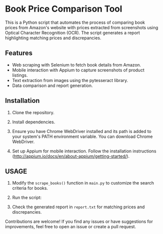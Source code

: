 # Book Price Comparison Tool

This is a Python script that automates the process of comparing book prices from Amazon's website with prices extracted from screenshots using Optical Character Recognition (OCR). The script generates a report highlighting matching prices and discrepancies.

## Features

- Web scraping with Selenium to fetch book details from Amazon.
- Mobile interaction with Appium to capture screenshots of product listings.
- Text extraction from images using the pytesseract library.
- Data comparison and report generation.

## Installation

1. Clone the repository.

2. Install dependencies.

3. Ensure you have Chrome WebDriver installed and its path is added to your system's PATH environment variable. You can download Chrome WebDriver.

4. Set up Appium for mobile interaction. Follow the installation instructions (http://appium.io/docs/en/about-appium/getting-started/).

## USAGE

1. Modify the `scrape_books()` function in `main.py` to customize the search criteria for books.

2. Run the script:

3. Check the generated report in `report.txt` for matching prices and discrepancies.

Contributions are welcome! If you find any issues or have suggestions for improvements, feel free to open an issue or create a pull request.

